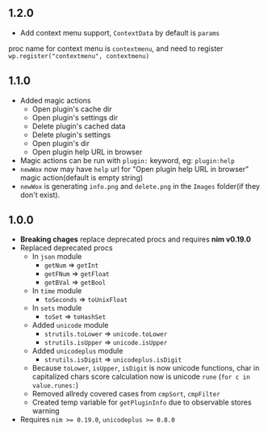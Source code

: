 ## 1.2.0
  - Add context menu support, `ContextData` by default is `params`

  proc name for context menu is `contextmenu`, and need to register `wp.register("contextmenu", contextmenu)`
## 1.1.0
  - Added magic actions
    - Open plugin's cache dir
    - Open plugin's settings dir
    - Delete plugin's cached data
    - Delete plugin's settings
    - Open plugin's dir
    - Open plugin help URL in browser
  - Magic actions can be run with `plugin:` keyword, eg: `plugin:help`
  - `newWox` now may have `help` url for "Open plugin help URL in browser" magic action(default is empty string)
  - `newWox` is generating `info.png` and `delete.png` in the `Images` folder(if they don't exist).
## 1.0.0
- **Breaking chages** replace deprecated procs and requires **nim v0.19.0**
- Replaced deprecated procs
  - In `json` module
    - `getNum` => `getInt`
    - `getFNum` => `getFloat`
    - `getBVal` => `getBool`
  - In `time` module
    - `toSeconds` => `toUnixFloat`
  - In `sets` module
    - `toSet` => `toHashSet`
  - Added `unicode` module
    - `strutils.toLower` => `unicode.toLower`
    - `strutils.isUpper` => `unicode.isUpper`
  - Added `unicodeplus` module
    - `strutils.isDigit` => `unicodeplus.isDigit`
  - Because `toLower`, `isUpper`, `isDigit` is now unicode functions, char in capitalized chars score calculation now is unicode `rune` (`for c in value.runes:`)
  - Removed allredy covered cases from `cmpSort`, `cmpFilter`
  - Created temp variable for `getPluginInfo` due to observable stores warning
- Requires `nim >= 0.19.0`, `unicodeplus >= 0.8.0`